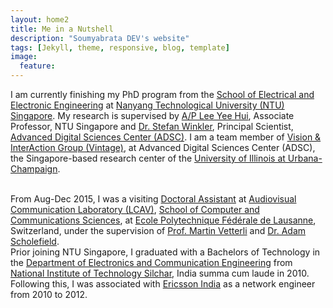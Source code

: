 ```yaml
---
layout: home2
title: Me in a Nutshell
description: "Soumyabrata DEV's website"
tags: [Jekyll, theme, responsive, blog, template]
image:
  feature: 
---
```


I am currently finishing my PhD program from the <a href="http://www.eee.ntu.edu.sg/Pages/Home.aspx">School of Electrical and Electronic Engineering</a> at <a href="www.ntu.edu.sg/Pages/home.aspx">Nanyang Technological University (NTU) Singapore</a>. My research is supervised by <a href="http://research.ntu.edu.sg/expertise/academicprofile/Pages/StaffProfile.aspx?ST_EMAILID=EYHLEE">A/P Lee Yee Hui</a>, Associate Professor, NTU Singapore and <a href="https://adsc.illinois.edu/people/stefan-winkler">Dr. Stefan Winkler</a>, Principal Scientist, <a href="http://adsc.illinois.edu/">Advanced Digital Sciences Center (ADSC)</a>. I am a team member of <a href="http://vintage.winklerbros.net/index.html">Vision & InterAction Group (Vintage)</a>, at Advanced Digital Sciences Center (ADSC), the Singapore-based research center of the <a href="http://illinois.edu/">University of Illinois at Urbana-Champaign</a>. 

<br />
From Aug-Dec 2015, I was a visiting <a href="http://people.epfl.ch/soumyabrata.dev">Doctoral Assistant</a> at <a href="http://lcav.epfl.ch/">Audiovisual Communication Laboratory (LCAV)</a>, <a href="http://ic.epfl.ch/en">School of Computer and Communications Sciences</a>, at <a href="http://www.epfl.ch/">Ecole Polytechnique F&eacute;d&eacute;rale de Lausanne</a>, Switzerland, under the supervision of <a href="http://lcav.epfl.ch/martin.vetterli">Prof. Martin Vetterli</a> and <a href="http://lcav.epfl.ch/op/edit/people/adam.scholefield">Dr. Adam Scholefield</a>.

<br />
Prior joining NTU Singapore, I graduated with a Bachelors of Technology in the <a href="http://www.nits.ac.in/departments/ece/ece.php">Department of Electronics and Communication Engineering</a> from <a href="http://www.nits.ac.in/">National Institute of Technology Silchar</a>, India summa cum laude in 2010. Following this, I was associated with <a href="http://www.ericsson.com/in">Ericsson India</a> as a network engineer from 2010 to 2012.
